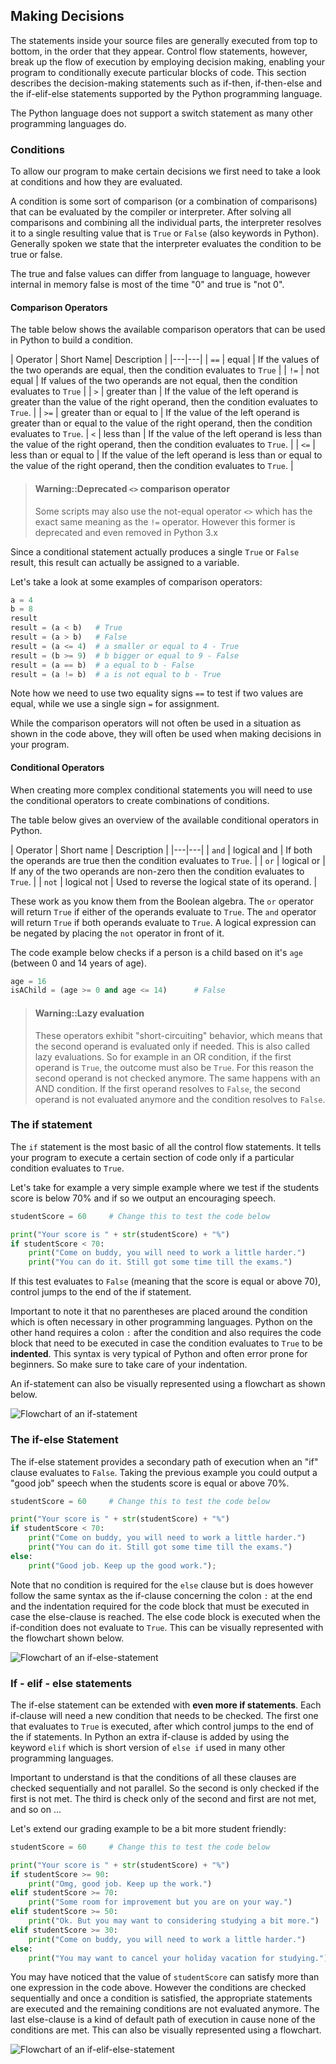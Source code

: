 ## Making Decisions

The statements inside your source files are generally executed from top to bottom, in the order that they appear. Control flow statements, however, break up the flow of execution by employing decision making, enabling your program to conditionally execute particular blocks of code. This section describes the decision-making statements such as if-then, if-then-else and the if-elif-else statements supported by the Python programming language.

The Python language does not support a switch statement as many other programming languages do.

### Conditions

To allow our program to make certain decisions we first need to take a look at conditions and how they are evaluated.

A condition is some sort of comparison (or a combination of comparisons) that can be evaluated by the compiler or interpreter. After solving all comparisons and combining all the individual parts, the interpreter resolves it to a single resulting value that is `True` or `False` (also keywords in Python). Generally spoken we state that the interpreter evaluates the condition to be true or false.

The true and false values can differ from language to language, however internal in memory false is most of the time "0" and true is "not 0".

#### Comparison Operators

The table below shows the available comparison operators that can be used in Python to build a condition.

| Operator | Short Name| Description |
|---|---|
| `==` | equal | If the values of the two operands are equal, then the condition evaluates to `True` |
| `!=` | not equal | If values of the two operands are not equal, then the condition evaluates to `True` |
| `>` | greater than | 	If the value of the left operand is greater than the value of the right operand, then the condition evaluates to `True`. |
| `>=` | greater than or equal to | If the value of the left operand is greater than or equal to the value of the right operand, then the condition evaluates to `True`.
| `<` | less than | If the value of the left operand is less than the value of the right operand, then the condition evaluates to `True`. |
| `<=` | less than or equal to | If the value of the left operand is less than or equal to the value of the right operand, then the condition evaluates to `True`. |

> #### Warning::Deprecated `<>` comparison operator
>
> Some scripts may also use the not-equal operator `<>` which has the exact same meaning as the `!=` operator. However this former is deprecated and even removed in Python 3.x

Since a conditional statement actually produces a single `True` or `False` result, this result can actually be assigned to a variable.

Let's take a look at some examples of comparison operators:

```Python
a = 4
b = 8
result
result = (a < b)   # True
result = (a > b)   # False
result = (a <= 4)  # a smaller or equal to 4 - True
result = (b >= 9)  # b bigger or equal to 9 - False
result = (a == b)  # a equal to b - False
result = (a != b)  # a is not equal to b - True
```

Note how we need to use two equality signs `==` to test if two values are equal, while we use a single sign `=` for assignment.

While the comparison operators will not often be used in a situation as shown in the code above, they will often be used when making decisions in your program.

#### Conditional Operators

When creating more complex conditional statements you will need to use the conditional operators to create combinations of conditions.

The table below gives an overview of the available conditional operators in Python.

| Operator | Short name | Description |
|---|---|
| `and` | logical and | If both the operands are true then the condition evaluates to `True`.	|
| `or` | logical or | If any of the two operands are non-zero then the condition evaluates to `True`.	 |
| `not` | logical not | Used to reverse the logical state of its operand. |

These work as you know them from the Boolean algebra. The `or` operator will return `True` if either of the operands evaluate to `True`. The `and` operator will return `True` if both operands evaluate to `True`. A logical expression can be negated by placing the `not` operator in front of it.

The code example below checks if a person is a child based on it's `age` (between 0 and 14 years of age).

```Python
age = 16
isAChild = (age >= 0 and age <= 14)      # False
```

> #### Warning::Lazy evaluation
>
> These operators exhibit "short-circuiting" behavior, which means that the second operand is evaluated only if needed. This is also called lazy evaluations. So for example in an OR condition, if the first operand is `True`, the outcome must also be `True`. For this reason the second operand is not checked anymore. The same happens with an AND condition. If the first operand resolves to `False`, the second operand is not evaluated anymore and the condition resolves to `False`.

### The if statement

The `if` statement is the most basic of all the control flow statements. It tells your program to execute a certain section of code only if a particular condition evaluates to `True`.

Let's take for example a very simple example where we test if the students score is below 70% and if so we output an encouraging speech.

```Python
studentScore = 60     # Change this to test the code below

print("Your score is " + str(studentScore) + "%")
if studentScore < 70:
    print("Come on buddy, you will need to work a little harder.")
    print("You can do it. Still got some time till the exams.")
```

If this test evaluates to `False` (meaning that the score is equal or above 70), control jumps to the end of the if statement.

Important to note it that no parentheses are placed around the condition which is often necessary in other programming languages. Python on the other hand requires a colon `:` after the condition and also requires the code block that need to be executed in case the condition evaluates to `True` to be **indented**. This syntax is very typical of Python and often error prone for beginners. So make sure to take care of your indentation.

An if-statement can also be visually represented using a flowchart as shown below.

![Flowchart of an if-statement](img/if-statement.png)

### The if-else Statement

The if-else statement provides a secondary path of execution when an "if" clause evaluates to `False`. Taking the previous example you could output a "good job" speech when the students score is equal or above 70%.

```Python
studentScore = 60     # Change this to test the code below

print("Your score is " + str(studentScore) + "%")
if studentScore < 70:
    print("Come on buddy, you will need to work a little harder.")
    print("You can do it. Still got some time till the exams.")
else:
    print("Good job. Keep up the good work.");
```

Note that no condition is required for the `else` clause but is does however follow the same syntax as the if-clause concerning the colon `:` at the end and the indentation required for the code block that must be executed in case the else-clause is reached. The else code block is executed when the if-condition does not evaluate to `True`. This can be visually represented with the flowchart shown below.

![Flowchart of an if-else-statement](img/if-else-statement.png)

### If - elif - else statements

The if-else statement can be extended with **even more if statements**. Each if-clause will need a new condition that needs to be checked. The first one that evaluates to `True` is executed, after which control jumps to the end of the if statements. In Python an extra if-clause is added by using the keyword `elif` which is short version of `else if` used in many other programming languages.

Important to understand is that the conditions of all these clauses are checked sequentially and not parallel. So the second is only checked if the first is not met. The third is check only of the second and first are not met, and so on ...

Let's extend our grading example to be a bit more student friendly:

```Python
studentScore = 60     # Change this to test the code below

print("Your score is " + str(studentScore) + "%")
if studentScore >= 90:
    print("Omg, good job. Keep up the work.")
elif studentScore >= 70:
    print("Some room for improvement but you are on your way.")
elif studentScore >= 50:
    print("Ok. But you may want to considering studying a bit more.")
elif studentScore >= 30:
    print("Come on buddy, you will need to work a little harder.")
else:
    print("You may want to cancel your holiday vacation for studying.")
```

You may have noticed that the value of `studentScore` can satisfy more than one expression in the code above. However the conditions are checked sequentially and once a condition is satisfied, the appropriate statements are executed and the remaining conditions are not evaluated anymore. The last else-clause is a kind of default path of execution in cause none of the conditions are met. This can also be visually represented using a flowchart.

![Flowchart of an if-elif-else-statement](img/if-elif-else-statement.png)
